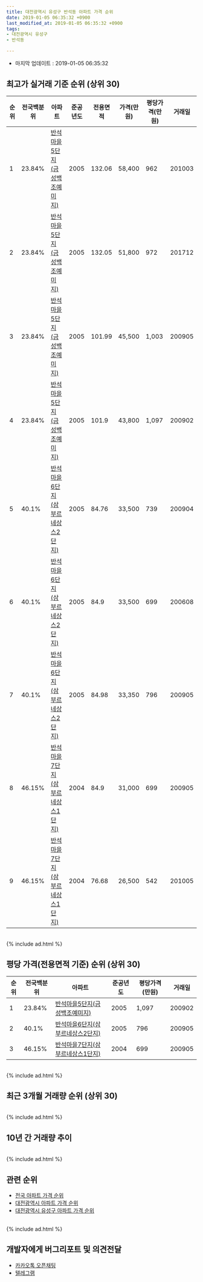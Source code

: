 ```yaml
---
title: 대전광역시 유성구 반석동 아파트 가격 순위
date: 2019-01-05 06:35:32 +0900
last_modified_at: 2019-01-05 06:35:32 +0900
tags:
- 대전광역시 유성구
- 반석동

---
```


* 마지막 업데이트 : 2019-01-05 06:35:32

## 최고가 실거래 기준 순위 (상위 30)


|순위|전국백분위|아파트|준공년도|전용면적|가격(만원)|평당가격(만원)|거래일|
|---|---|---|---|---|---|---|---|
|1|23.84%|[반석마을5단지(금성백조예미지)](https://search.naver.com/search.naver?query=%EB%8C%80%EC%A0%84%EA%B4%91%EC%97%AD%EC%8B%9C+%EC%9C%A0%EC%84%B1%EA%B5%AC+%EB%B0%98%EC%84%9D%EB%8F%99+%EB%B0%98%EC%84%9D%EB%A7%88%EC%9D%845%EB%8B%A8%EC%A7%80%28%EA%B8%88%EC%84%B1%EB%B0%B1%EC%A1%B0%EC%98%88%EB%AF%B8%EC%A7%80%29)|2005|132.06|58,400|962|201003|
|2|23.84%|[반석마을5단지(금성백조예미지)](https://search.naver.com/search.naver?query=%EB%8C%80%EC%A0%84%EA%B4%91%EC%97%AD%EC%8B%9C+%EC%9C%A0%EC%84%B1%EA%B5%AC+%EB%B0%98%EC%84%9D%EB%8F%99+%EB%B0%98%EC%84%9D%EB%A7%88%EC%9D%845%EB%8B%A8%EC%A7%80%28%EA%B8%88%EC%84%B1%EB%B0%B1%EC%A1%B0%EC%98%88%EB%AF%B8%EC%A7%80%29)|2005|132.05|51,800|972|201712|
|3|23.84%|[반석마을5단지(금성백조예미지)](https://search.naver.com/search.naver?query=%EB%8C%80%EC%A0%84%EA%B4%91%EC%97%AD%EC%8B%9C+%EC%9C%A0%EC%84%B1%EA%B5%AC+%EB%B0%98%EC%84%9D%EB%8F%99+%EB%B0%98%EC%84%9D%EB%A7%88%EC%9D%845%EB%8B%A8%EC%A7%80%28%EA%B8%88%EC%84%B1%EB%B0%B1%EC%A1%B0%EC%98%88%EB%AF%B8%EC%A7%80%29)|2005|101.99|45,500|1,003|200905|
|4|23.84%|[반석마을5단지(금성백조예미지)](https://search.naver.com/search.naver?query=%EB%8C%80%EC%A0%84%EA%B4%91%EC%97%AD%EC%8B%9C+%EC%9C%A0%EC%84%B1%EA%B5%AC+%EB%B0%98%EC%84%9D%EB%8F%99+%EB%B0%98%EC%84%9D%EB%A7%88%EC%9D%845%EB%8B%A8%EC%A7%80%28%EA%B8%88%EC%84%B1%EB%B0%B1%EC%A1%B0%EC%98%88%EB%AF%B8%EC%A7%80%29)|2005|101.9|43,800|1,097|200902|
|5|40.1%|[반석마을6단지(삼부르네상스2단지)](https://search.naver.com/search.naver?query=%EB%8C%80%EC%A0%84%EA%B4%91%EC%97%AD%EC%8B%9C+%EC%9C%A0%EC%84%B1%EA%B5%AC+%EB%B0%98%EC%84%9D%EB%8F%99+%EB%B0%98%EC%84%9D%EB%A7%88%EC%9D%846%EB%8B%A8%EC%A7%80%28%EC%82%BC%EB%B6%80%EB%A5%B4%EB%84%A4%EC%83%81%EC%8A%A42%EB%8B%A8%EC%A7%80%29)|2005|84.76|33,500|739|200904|
|6|40.1%|[반석마을6단지(삼부르네상스2단지)](https://search.naver.com/search.naver?query=%EB%8C%80%EC%A0%84%EA%B4%91%EC%97%AD%EC%8B%9C+%EC%9C%A0%EC%84%B1%EA%B5%AC+%EB%B0%98%EC%84%9D%EB%8F%99+%EB%B0%98%EC%84%9D%EB%A7%88%EC%9D%846%EB%8B%A8%EC%A7%80%28%EC%82%BC%EB%B6%80%EB%A5%B4%EB%84%A4%EC%83%81%EC%8A%A42%EB%8B%A8%EC%A7%80%29)|2005|84.9|33,500|699|200608|
|7|40.1%|[반석마을6단지(삼부르네상스2단지)](https://search.naver.com/search.naver?query=%EB%8C%80%EC%A0%84%EA%B4%91%EC%97%AD%EC%8B%9C+%EC%9C%A0%EC%84%B1%EA%B5%AC+%EB%B0%98%EC%84%9D%EB%8F%99+%EB%B0%98%EC%84%9D%EB%A7%88%EC%9D%846%EB%8B%A8%EC%A7%80%28%EC%82%BC%EB%B6%80%EB%A5%B4%EB%84%A4%EC%83%81%EC%8A%A42%EB%8B%A8%EC%A7%80%29)|2005|84.98|33,350|796|200905|
|8|46.15%|[반석마을7단지(삼부르네상스1단지)](https://search.naver.com/search.naver?query=%EB%8C%80%EC%A0%84%EA%B4%91%EC%97%AD%EC%8B%9C+%EC%9C%A0%EC%84%B1%EA%B5%AC+%EB%B0%98%EC%84%9D%EB%8F%99+%EB%B0%98%EC%84%9D%EB%A7%88%EC%9D%847%EB%8B%A8%EC%A7%80%28%EC%82%BC%EB%B6%80%EB%A5%B4%EB%84%A4%EC%83%81%EC%8A%A41%EB%8B%A8%EC%A7%80%29)|2004|84.9|31,000|699|200905|
|9|46.15%|[반석마을7단지(삼부르네상스1단지)](https://search.naver.com/search.naver?query=%EB%8C%80%EC%A0%84%EA%B4%91%EC%97%AD%EC%8B%9C+%EC%9C%A0%EC%84%B1%EA%B5%AC+%EB%B0%98%EC%84%9D%EB%8F%99+%EB%B0%98%EC%84%9D%EB%A7%88%EC%9D%847%EB%8B%A8%EC%A7%80%28%EC%82%BC%EB%B6%80%EB%A5%B4%EB%84%A4%EC%83%81%EC%8A%A41%EB%8B%A8%EC%A7%80%29)|2004|76.68|26,500|542|201005|


<br>
{% include ad.html %}
<br>

## 평당 가격(전용면적 기준) 순위 (상위 30)


|순위|전국백분위|아파트|준공년도|평당가격(만원)|거래일|
|---|---|---|---|---|---|
|1|23.84%|[반석마을5단지(금성백조예미지)](https://search.naver.com/search.naver?query=%EB%8C%80%EC%A0%84%EA%B4%91%EC%97%AD%EC%8B%9C+%EC%9C%A0%EC%84%B1%EA%B5%AC+%EB%B0%98%EC%84%9D%EB%8F%99+%EB%B0%98%EC%84%9D%EB%A7%88%EC%9D%845%EB%8B%A8%EC%A7%80%28%EA%B8%88%EC%84%B1%EB%B0%B1%EC%A1%B0%EC%98%88%EB%AF%B8%EC%A7%80%29)|2005|1,097|200902|
|2|40.1%|[반석마을6단지(삼부르네상스2단지)](https://search.naver.com/search.naver?query=%EB%8C%80%EC%A0%84%EA%B4%91%EC%97%AD%EC%8B%9C+%EC%9C%A0%EC%84%B1%EA%B5%AC+%EB%B0%98%EC%84%9D%EB%8F%99+%EB%B0%98%EC%84%9D%EB%A7%88%EC%9D%846%EB%8B%A8%EC%A7%80%28%EC%82%BC%EB%B6%80%EB%A5%B4%EB%84%A4%EC%83%81%EC%8A%A42%EB%8B%A8%EC%A7%80%29)|2005|796|200905|
|3|46.15%|[반석마을7단지(삼부르네상스1단지)](https://search.naver.com/search.naver?query=%EB%8C%80%EC%A0%84%EA%B4%91%EC%97%AD%EC%8B%9C+%EC%9C%A0%EC%84%B1%EA%B5%AC+%EB%B0%98%EC%84%9D%EB%8F%99+%EB%B0%98%EC%84%9D%EB%A7%88%EC%9D%847%EB%8B%A8%EC%A7%80%28%EC%82%BC%EB%B6%80%EB%A5%B4%EB%84%A4%EC%83%81%EC%8A%A41%EB%8B%A8%EC%A7%80%29)|2004|699|200905|


<br>
{% include ad.html %}
<br>

## 최근 3개월 거래량 순위 (상위 30)


<div style="width:100%;">
    <canvas id="deal_count_ranking" height="250"></canvas>
</div>


<script>
new Chart(document.getElementById("deal_count_ranking"), {
    type: 'horizontalBar',
    data: {
        labels: ['반석마을7단지(삼부르네상스1단지)', '반석마을6단지(삼부르네상스2단지)', '반석마을5단지(금성백조예미지)'],
        datasets: [{
            label: '실거래 수',
            data: [12, 9, 4],
            borderColor: "rgba(255, 0, 128, 1)",
            backgroundColor: "rgba(255, 0, 128, 0.5)",
            fill: false,
        }]
    },
    options: {
        responsive: true,
        title: {
            display: true,
            text: '최근 3개월 거래량 순위'
        },
        tooltips: {
            mode: 'index',
            intersect: false,
            callbacks: {
                title: function(tooltipItems, data) {
                    return "실거래 수:";
                },
                label: function(tooltipItem, data) {
                    return data.labels[tooltipItem.index] + ": " + tooltipItem.xLabel;
                }
            }
        },
        hover: {
            mode: 'nearest',
            intersect: true
        },
        scales: {
            xAxes: [{
                display: true,
                scaleLabel: {
                    display: true,
                    labelString: '실거래 수'
                },
                ticks: {
                    suggestedMin: 0,
                }
            }],
            yAxes: [{
                display: true,
                ticks: {
                    autoSkip: false,
                    callback: function(value, index, values) {
                        if (value.length > 15)
                            return value.substr(0, 13) + "...";
                        else
                            return value;
                    }
                },
                scaleLabel: {
                    display: false,
                }
            }]
        }
    }
});

</script>


<br>
{% include ad.html %}
<br>

## 10년 간 거래량 추이


<div style="width:100%;">
    <canvas id="deal_progress" height="250"></canvas>
</div>

<script>
new Chart(document.getElementById("deal_progress"), {
    type: 'line',
    data: {
        labels: ['200901','200902','200903','200904','200905','200906','200907','200908','200909','200910','200911','200912','201001','201002','201003','201004','201005','201006','201007','201008','201009','201010','201011','201012','201101','201102','201103','201104','201105','201106','201107','201108','201109','201110','201111','201112','201201','201202','201203','201204','201205','201206','201207','201208','201209','201210','201211','201212','201301','201302','201303','201304','201305','201306','201307','201308','201309','201310','201311','201312','201401','201402','201403','201404','201405','201406','201407','201408','201409','201410','201411','201412','201501','201502','201503','201504','201505','201506','201507','201508','201509','201510','201511','201512','201601','201602','201603','201604','201605','201606','201607','201608','201609','201610','201611','201612','201701','201702','201703','201704','201705','201706','201707','201708','201709','201710','201711','201712','201801','201802','201803','201804','201805','201806','201807','201808','201809','201810','201811','201812','201901'],
        datasets: [{
            label: '실거래 수',
            pointRadius: 1,
            data: [11, 13, 16, 29, 23, 23, 16, 21, 27, 17, 9, 14, 26, 9, 16, 2, 6, 11, 11, 14, 11, 24, 22, 21, 24, 15, 12, 11, 24, 30, 10, 8, 3, 8, 5, 8, 5, 11, 7, 3, 8, 3, 4, 6, 14, 17, 9, 16, 7, 11, 16, 19, 8, 18, 8, 18, 19, 20, 17, 18, 11, 8, 8, 12, 7, 6, 10, 13, 10, 11, 14, 17, 12, 5, 8, 15, 6, 9, 13, 17, 18, 10, 7, 14, 13, 11, 14, 16, 15, 17, 18, 23, 26, 48, 12, 14, 10, 11, 17, 9, 13, 10, 13, 25, 14, 16, 14, 17, 16, 11, 15, 12, 10, 6, 4, 11, 19, 27, 19, 6, 0],
            borderColor: "rgba(255, 201, 14, 1)",
            backgroundColor: "rgba(255, 201, 14, 0.5)",
            fill: true,
        }]
    },
    options: {
        responsive: true,
        title: {
            display: true,
            text: '10년간 거래량 추이'
        },
        tooltips: {
            mode: 'index',
            intersect: false,
        },
        hover: {
            mode: 'nearest',
            intersect: true
        },
        scales: {
            xAxes: [{
                display: true,
                scaleLabel: {
                    display: true,
                    labelString: '년/월'
                }
            }],
            yAxes: [{
                display: true,
                ticks: {
                    suggestedMin: 0,
                },
                scaleLabel: {
                    display: true,
                    labelString: '실거래 수'
                }
            }]
        }
    }
});

</script>


<br>
{% include ad.html %}
<br>

## 관련 순위

- [전국 아파트 가격 순위](https://inasie.github.io/apt-ranking/전국)
- [대전광역시 아파트 가격 순위](https://inasie.github.io/apt-ranking/대전광역시)
- [대전광역시 유성구 아파트 가격 순위](https://inasie.github.io/apt-ranking/대전광역시-유성구)


<br>
{% include ad.html %}
<br>

## 개발자에게 버그리포트 및 의견전달

- [카카오톡 오픈채팅](https://open.kakao.com/o/gLJUAP4)
- [텔레그램](https://t.me/inasie)

